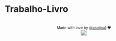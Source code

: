 # Trabalho-Livro

  ##
  
<div align="center">

<sub>Made with love by <a href="https://portfolio-ashy-eight-94.vercel.app/" target="_blank">@asolipa1<a> ❤️</sub>   
<img height="20px" src="https://user-images.githubusercontent.com/49994083/189573872-f81a164a-de54-4536-a520-5e5124cf9653.png">
</div>
